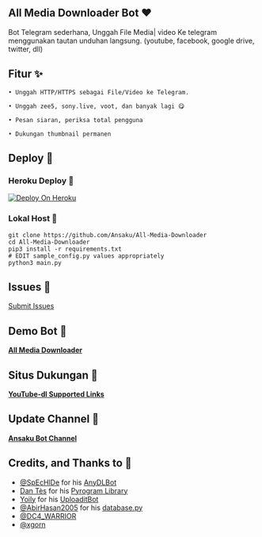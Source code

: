 ## All Media Downloader Bot ❤️

Bot Telegram sederhana, Unggah File Media| video Ke telegram menggunakan tautan unduhan langsung. (youtube, facebook, google drive, twitter, dll)

## Fitur ✨

```
• Unggah HTTP/HTTPS sebagai File/Video ke Telegram.

• Unggah zee5, sony.live, voot, dan banyak lagi 😋

• Pesan siaran, periksa total pengguna

• Dukungan thumbnail permanen
```

## Deploy 🚀

### Heroku Deploy 🤭

[![Deploy On Heroku](https://img.shields.io/badge/heroku-%23430098.svg?style=for-the-badge&logo=heroku&logoColor=white)](https://heroku.com/deploy?template=https://github.com/Ansaku/All-Media-Downloader)

### Lokal Host 🤕

```shell
git clone https://github.com/Ansaku/All-Media-Downloader
cd All-Media-Downloader
pip3 install -r requirements.txt
# EDIT sample_config.py values appropriately
python3 main.py
```
## Issues 🐛

[Submit Issues](https://github.com/Ansaku/All-Media-Downloader/issues)

## Demo Bot 🤖
   **[All Media Downloader](https://t.me/allmediadwnlderbot)**


## Situs Dukungan 🐙
   **[YouTube-dl Supported Links](https://ytdl-org.github.io/youtube-dl/supportedsites.html)**

## Update Channel 🦄
   **[Ansaku Bot Channel](https://t.me/ansakubotchannel)**

## Credits, and Thanks to 👀

- [@SpEcHlDe](https://t.me/ThankTelegram) for his [AnyDLBot](https://telegram.dog/AnyDLBot)
- [Dan Tès](https://t.me/haskell) for his [Pyrogram Library](https://github.com/pyrogram/pyrogram)
- [Yoily](https://t.me/YoilyL) for his [UploaditBot](https://telegram.dog/UploaditBot)
- [@AbirHasan2005](https://t.me/AbirHasan2005) for his [database.py](https://github.com/AbirHasan2005/VideoCompress/blob/main/bot/database/database.py)
- [@DC4_WARRIOR](https://t.me/Space_X_bots)
- [@xgorn](https://t.me/xgorn)
